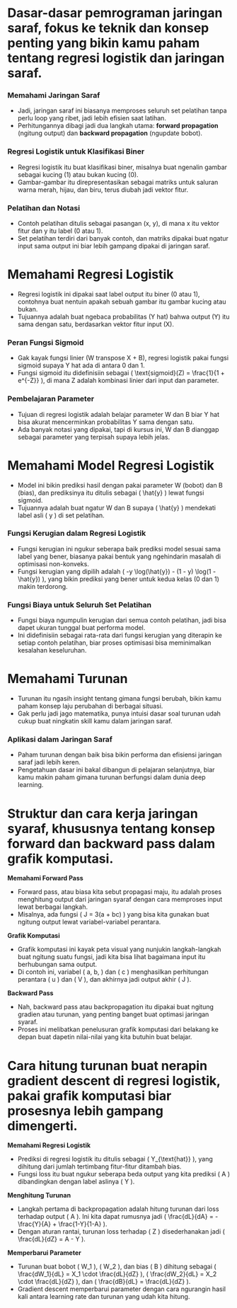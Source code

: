# Dasar-dasar pemrograman jaringan saraf, fokus ke teknik dan konsep penting yang bikin kamu paham tentang regresi logistik dan jaringan saraf.

### Memahami Jaringan Saraf
- Jadi, jaringan saraf ini biasanya memproses seluruh set pelatihan tanpa perlu loop yang ribet, jadi lebih efisien saat latihan.
- Perhitungannya dibagi jadi dua langkah utama: **forward propagation** (ngitung output) dan **backward propagation** (ngupdate bobot).

### Regresi Logistik untuk Klasifikasi Biner
- Regresi logistik itu buat klasifikasi biner, misalnya buat ngenalin gambar sebagai kucing (1) atau bukan kucing (0).
- Gambar-gambar itu direpresentasikan sebagai matriks untuk saluran warna merah, hijau, dan biru, terus diubah jadi vektor fitur.

### Pelatihan dan Notasi
- Contoh pelatihan ditulis sebagai pasangan (x, y), di mana x itu vektor fitur dan y itu label (0 atau 1).
- Set pelatihan terdiri dari banyak contoh, dan matriks dipakai buat ngatur input sama output ini biar lebih gampang dipakai di jaringan saraf.

# Memahami Regresi Logistik
- Regresi logistik ini dipakai saat label output itu biner (0 atau 1), contohnya buat nentuin apakah sebuah gambar itu gambar kucing atau bukan.
- Tujuannya adalah buat ngebaca probabilitas (Y hat) bahwa output (Y) itu sama dengan satu, berdasarkan vektor fitur input (X).

### Peran Fungsi Sigmoid
- Gak kayak fungsi linier (W transpose X + B), regresi logistik pakai fungsi sigmoid supaya Y hat ada di antara 0 dan 1.
- Fungsi sigmoid itu didefinisiin sebagai \( \text{sigmoid}(Z) = \frac{1}{1 + e^{-Z}} \), di mana Z adalah kombinasi linier dari input dan parameter.

### Pembelajaran Parameter
- Tujuan di regresi logistik adalah belajar parameter W dan B biar Y hat bisa akurat mencerminkan probabilitas Y sama dengan satu.
- Ada banyak notasi yang dipakai, tapi di kursus ini, W dan B dianggap sebagai parameter yang terpisah supaya lebih jelas.

# Memahami Model Regresi Logistik
- Model ini bikin prediksi hasil dengan pakai parameter W (bobot) dan B (bias), dan prediksinya itu ditulis sebagai \( \hat{y} \) lewat fungsi sigmoid.
- Tujuannya adalah buat ngatur W dan B supaya \( \hat{y} \) mendekati label asli \( y \) di set pelatihan.

### Fungsi Kerugian dalam Regresi Logistik
- Fungsi kerugian ini ngukur seberapa baik prediksi model sesuai sama label yang bener, biasanya pakai bentuk yang ngehindarin masalah di optimisasi non-konveks.
- Fungsi kerugian yang dipilih adalah \( -y \log(\hat{y}) - (1 - y) \log(1 - \hat{y}) \), yang bikin prediksi yang bener untuk kedua kelas (0 dan 1) makin terdorong.

### Fungsi Biaya untuk Seluruh Set Pelatihan
- Fungsi biaya ngumpulin kerugian dari semua contoh pelatihan, jadi bisa dapet ukuran tunggal buat performa model.
- Ini didefinisiin sebagai rata-rata dari fungsi kerugian yang diterapin ke setiap contoh pelatihan, biar proses optimisasi bisa meminimalkan kesalahan keseluruhan.

# Memahami Turunan
- Turunan itu ngasih insight tentang gimana fungsi berubah, bikin kamu paham konsep laju perubahan di berbagai situasi.
- Gak perlu jadi jago matematika, punya intuisi dasar soal turunan udah cukup buat ningkatin skill kamu dalam jaringan saraf.

### Aplikasi dalam Jaringan Saraf
- Paham turunan dengan baik bisa bikin performa dan efisiensi jaringan saraf jadi lebih keren.
- Pengetahuan dasar ini bakal dibangun di pelajaran selanjutnya, biar kamu makin paham gimana turunan berfungsi dalam dunia deep learning.

# Struktur dan cara kerja jaringan syaraf, khususnya tentang konsep forward dan backward pass dalam grafik komputasi.

**Memahami Forward Pass**
- Forward pass, atau biasa kita sebut propagasi maju, itu adalah proses menghitung output dari jaringan syaraf dengan cara memproses input lewat berbagai langkah.
- Misalnya, ada fungsi \( J = 3(a + bc) \) yang bisa kita gunakan buat ngitung output lewat variabel-variabel perantara.

**Grafik Komputasi**
- Grafik komputasi ini kayak peta visual yang nunjukin langkah-langkah buat ngitung suatu fungsi, jadi kita bisa lihat bagaimana input itu berhubungan sama output.
- Di contoh ini, variabel \( a, b, \) dan \( c \) menghasilkan perhitungan perantara \( u \) dan \( V \), dan akhirnya jadi output akhir \( J \).

**Backward Pass**
- Nah, backward pass atau backpropagation itu dipakai buat ngitung gradien atau turunan, yang penting banget buat optimasi jaringan syaraf.
- Proses ini melibatkan penelusuran grafik komputasi dari belakang ke depan buat dapetin nilai-nilai yang kita butuhin buat belajar.

# Cara hitung turunan buat nerapin gradient descent di regresi logistik, pakai grafik komputasi biar prosesnya lebih gampang dimengerti.

**Memahami Regresi Logistik**
- Prediksi di regresi logistik itu ditulis sebagai \( Y_{\text{hat}} \), yang dihitung dari jumlah tertimbang fitur-fitur ditambah bias.
- Fungsi loss itu buat ngukur seberapa beda output yang kita prediksi \( A \) dibandingkan dengan label aslinya \( Y \).

**Menghitung Turunan**
- Langkah pertama di backpropagation adalah hitung turunan dari loss terhadap output \( A \). Ini kita dapat rumusnya jadi \( \frac{dL}{dA} = -\frac{Y}{A} + \frac{1-Y}{1-A} \).
- Dengan aturan rantai, turunan loss terhadap \( Z \) disederhanakan jadi \( \frac{dL}{dZ} = A - Y \).

**Memperbarui Parameter**
- Turunan buat bobot \( W_1 \), \( W_2 \), dan bias \( B \) dihitung sebagai \( \frac{dW_1}{dL} = X_1 \cdot \frac{dL}{dZ} \), \( \frac{dW_2}{dL} = X_2 \cdot \frac{dL}{dZ} \), dan \( \frac{dB}{dL} = \frac{dL}{dZ} \).
- Gradient descent memperbarui parameter dengan cara ngurangin hasil kali antara learning rate dan turunan yang udah kita hitung.